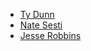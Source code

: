 - [Ty Dunn](https://github.com/tydunn)
- [Nate Sesti](https://github.com/sestinj)
- [Jesse Robbins](https://github.com/jesserobbins)
